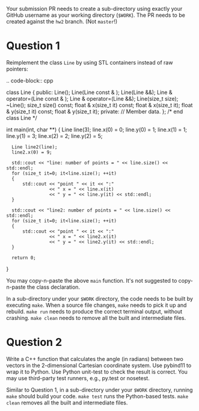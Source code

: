 Your submission PR needs to create a sub-directory using exactly your GitHub
username as your working directory (``$WORK``).  The PR needs to be created
against the ``hw2`` branch.  (Not ``master``!)

Question 1
==========

Reimplement the class ``Line`` by using STL containers instead of raw pointers:

.. code-block:: cpp

  class Line
  {
  public:
      Line();
      Line(Line const & );
      Line(Line       &&);
      Line & operator=(Line const & );
      Line & operator=(Line       &&);
      Line(size_t size);
      ~Line();
      size_t size() const;
      float & x(size_t it) const;
      float & x(size_t it);
      float & y(size_t it) const;
      float & y(size_t it);
  private:
      // Member data.
  }; /* end class Line */

  int main(int, char **)
  {
      Line line(3);
      line.x(0) = 0; line.y(0) = 1;
      line.x(1) = 1; line.y(1) = 3;
      line.x(2) = 2; line.y(2) = 5;

      Line line2(line);
      line2.x(0) = 9;

      std::cout << "line: number of points = " << line.size() << std::endl;
      for (size_t it=0; it<line.size(); ++it)
      {
          std::cout << "point " << it << ":"
                    << " x = " << line.x(it)
                    << " y = " << line.y(it) << std::endl;
      }

      std::cout << "line2: number of points = " << line.size() << std::endl;
      for (size_t it=0; it<line.size(); ++it)
      {
          std::cout << "point " << it << ":"
                    << " x = " << line2.x(it)
                    << " y = " << line2.y(it) << std::endl;
      }

      return 0;
  }

You may copy-n-paste the above ``main`` function.  It's not suggested to
copy-n-paste the class declaration.

In a sub-directory under your ``$WORK`` directory, the code needs to be
built by executing ``make``.  When a source file changes, ``make`` needs to
pick it up and rebuild.  ``make run`` needs to produce the correct terminal
output, without crashing.  ``make clean`` needs to remove all the built and
intermediate files.

Question 2
==========

Write a C++ function that calculates the angle (in radians) between two vectors
in the 2-dimensional Cartesian coordinate system.  Use pybind11 to wrap it to
Python.  Use Python unit-test to check the result is correct.  You may use
third-party test runners, e.g., py.test or nosetest.

Similar to Question 1, in a sub-directory under your ``$WORK`` directory,
running ``make`` should build your code.  ``make test`` runs the Python-based
tests.  ``make clean`` removes all the built and intermediate files.
